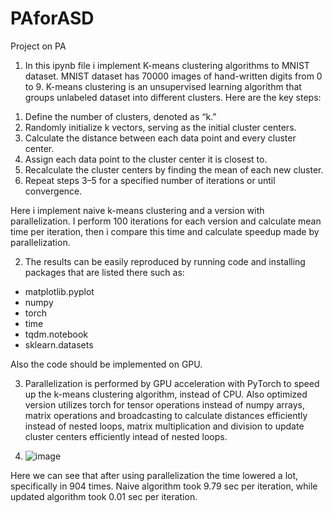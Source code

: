 # PAforASD
Project on PA
1. In this ipynb file i implement K-means clustering algorithms to MNIST dataset. MNIST dataset has 70000 images of hand-written digits from 0 to 9. 
K-means clustering is an unsupervised learning algorithm that groups unlabeled dataset into different clusters. Here are the key steps:

1) Define the number of clusters, denoted as “k.”
2) Randomly initialize k vectors, serving as the initial cluster centers.
3) Calculate the distance between each data point and every cluster center.
4) Assign each data point to the cluster center it is closest to.
5) Recalculate the cluster centers by finding the mean of each new cluster.
6) Repeat steps 3–5 for a specified number of iterations or until convergence.

Here i implement naive k-means clustering and a version with parallelization. I perform 100 iterations for each version and calculate mean time per iteration, then i compare this time and calculate speedup made by parallelization.

2. The results can be easily reproduced by running code and installing packages that are listed there such as: 
- matplotlib.pyplot  
- numpy     
- torch
- time
- tqdm.notebook
- sklearn.datasets

Also the code should be implemented on GPU.

3. Parallelization is performed by GPU acceleration with PyTorch to speed up the k-means clustering algorithm, instead of CPU. Also optimized version utilizes torch for tensor operations instead of numpy arrays, matrix operations and broadcasting to calculate distances efficiently instead of nested loops, matrix multiplication and division to update cluster centers efficiently intead of nested loops. 

4.
    ![image](https://github.com/user-attachments/assets/03fe563f-eec1-47c1-a430-93c22c1cd01a)

Here we can see that after using parallelization the time lowered a lot, specifically in 904 times. Naive algorithm took 9.79 sec per iteration, while updated algorithm took 0.01 sec per iteration.

